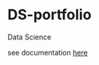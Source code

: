 # DS-portfolio
Data Science



see documentation [here](ry4nb4y/DS-portfolio/blob/master/GRL2001.pdf)

